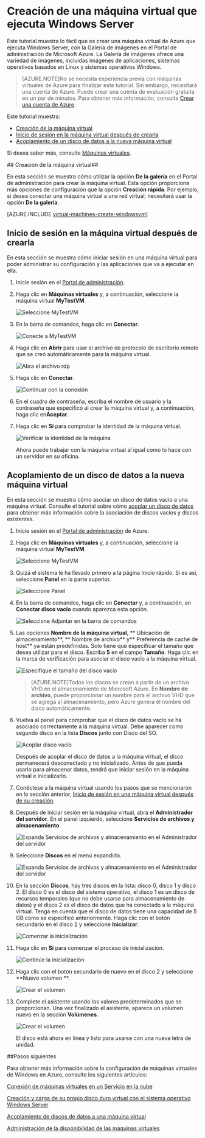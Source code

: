 
# Creación de una máquina virtual que ejecuta Windows Server #

Este tutorial muestra lo fácil que es crear una máquina virtual de Azure que ejecuta Windows Server, con la Galería de imágenes en el Portal de administración de Microsoft Azure. La Galería de imágenes ofrece una variedad de imágenes, incluidas imágenes de aplicaciones, sistemas operativos basados en Linux y sistemas operativos Windows.

> [AZURE.NOTE]No se necesita experiencia previa con máquinas virtuales de Azure para finalizar este tutorial. Sin embargo, necesitará una cuenta de Azure. Puede crear una cuenta de evaluación gratuita en un par de minutos. Para obtener más información, consulte [Crear una cuenta de Azure](http://www.windowsazure.com/develop/php/tutorials/create-a-windows-azure-account/).

Este tutorial muestra:

- [Creación de la máquina virtual](#createvirtualmachine)
- [Inicio de sesión en la máquina virtual después de crearla](#logon)
- [Acoplamiento de un disco de datos a la nueva máquina virtual](#attachdisk)

Si desea saber más, consulte [Máquinas virtuales](http://go.microsoft.com/fwlink/p/?LinkID=271224).


##<a id="createvirtualmachine"> </a>Creación de la máquina virtual##

En esta sección se muestra cómo utilizar la opción **De la galería** en el Portal de administración para crear la máquina virtual. Esta opción proporciona más opciones de configuración que la opción **Creación rápida**. Por ejemplo, si desea conectar una máquina virtual a una red virtual, necesitará usar la opción **De la galería**.

[AZURE.INCLUDE [virtual-machines-create-windowsvm](../includes/virtual-machines-create-windowsvm.md)]

## <a id="logon"> </a>Inicio de sesión en la máquina virtual después de crearla ##

En esta sección se muestra cómo iniciar sesión en una máquina virtual para poder administrar su configuración y las aplicaciones que va a ejecutar en ella.

1. Inicie sesión en el [Portal de administración](http://manage.windowsazure.com).

2. Haga clic en **Máquinas virtuales** y, a continuación, seleccione la máquina virtual **MyTestVM**.

	![Seleccione MyTestVM](./media/CreateVirtualMachineWindowsTutorial/selectvm.png)

3. En la barra de comandos, haga clic en **Conectar**.

	![Conecte a MyTestVM](./media/CreateVirtualMachineWindowsTutorial/commandbarconnect.png)
	
4. Haga clic en **Abrir** para usar el archivo de protocolo de escritorio remoto que se creó automáticamente para la máquina virtual.

	![Abra el archivo rdp](./media/CreateVirtualMachineWindowsTutorial/openrdp.png)
	
5. Haga clic en **Conectar**.

	![Continuar con la conexión](./media/CreateVirtualMachineWindowsTutorial/connectrdc.png)

6. En el cuadro de contraseña, escriba el nombre de usuario y la contraseña que especificó al crear la máquina virtual y, a continuación, haga clic en**Aceptar**.

7. Haga clic en **Sí** para comprobar la identidad de la máquina virtual.

	![Verificar la identidad de la máquina](./media/CreateVirtualMachineWindowsTutorial/certificate.png)

	Ahora puede trabajar con la máquina virtual al igual como lo hace con un servidor en su oficina.

## <a id="attachdisk"> </a>Acoplamiento de un disco de datos a la nueva máquina virtual ##

En esta sección se muestra cómo asociar un disco de datos vacío a una máquina virtual. Consulte el tutorial sobre cómo [acoplar un disco de datos](../articles/virtual-machines/storage-windows-attach-disk.md) para obtener más información sobre la asociación de discos vacíos y discos existentes.

1. Inicie sesión en el [Portal de administración](http://manage.windowsazure.com) de Azure.

2. Haga clic en **Máquinas virtuales** y, a continuación, seleccione la máquina virtual **MyTestVM**.

	![Seleccione MyTestVM](./media/CreateVirtualMachineWindowsTutorial/selectvm.png)
	
3. Quizá el sistema le ha llevado primero a la página Inicio rápido. Si es así, seleccione **Panel** en la parte superior.

	![Seleccione Panel](./media/CreateVirtualMachineWindowsTutorial/dashboard.png)

4. En la barra de comandos, haga clic en **Conectar** y, a continuación, en **Conectar disco vacío** cuando aparezca esta opción.

	![Seleccione Adjuntar en la barra de comandos](./media/CreateVirtualMachineWindowsTutorial/commandbarattach.png)

5. Las opciones **Nombre de la máquina virtual**, ** Ubicación de almacenamiento**, ** Nombre de archivo** y** Preferencia de caché de host** ya están predefinidas. Solo tiene que especificar el tamaño que desea utilizar para el disco. Escriba **5** en el campo **Tamaño**. Haga clic en la marca de verificación para asociar el disco vacío a la máquina virtual.

	![Especifique el tamaño del disco vacío](./media/CreateVirtualMachineWindowsTutorial/emptydisksize.png)
	
	>[AZURE.NOTE]Todos los discos se crean a partir de un archivo VHD en el almacenamiento de Microsoft Azure. En **Nombre de archivo**, puede proporcionar un nombre para el archivo VHD que se agrega al almacenamiento, pero Azure genera el nombre del disco automáticamente.

6. Vuelva al panel para comprobar que el disco de datos vacío se ha asociado correctamente a la máquina virtual. Debe aparecer como segundo disco en la lista **Discos** junto con Disco del SO.

	![Acoplar disco vacío](./media/CreateVirtualMachineWindowsTutorial/disklistwithdatadisk.png)

	Después de acoplar el disco de datos a la máquina virtual, el disco permanecerá desconectado y no inicializado. Antes de que pueda usarlo para almacenar datos, tendrá que iniciar sesión en la máquina virtual e inicializarlo.

7. Conéctese a la máquina virtual usando los pasos que se mencionaron en la sección anterior, [Inicio de sesión en una máquina virtual después de su creación](#logon).

8. Después de iniciar sesión en la máquina virtual, abra el **Administrador del servidor**. En el panel izquierdo, seleccione **Servicios de archivos y almacenamiento**.

	![Expanda Servicios de archivos y almacenamiento en el Administrador del servidor](./media/CreateVirtualMachineWindowsTutorial/fileandstorageservices.png)

9. Seleccione **Discos** en el menú expandido.

	![Expanda Servicios de archivos y almacenamiento en el Administrador del servidor](./media/CreateVirtualMachineWindowsTutorial/selectdisks.png)
	
10. En la sección **Discos**, hay tres discos en la lista: disco 0, disco 1 y disco 2. El disco 0 es el disco del sistema operativo, el disco 1 es un disco de recursos temporales (que no debe usarse para almacenamiento de datos) y el disco 2 es el disco de datos que ha conectado a la máquina virtual. Tenga en cuenta que el disco de datos tiene una capacidad de 5 GB como se especificó anteriormente. Haga clic con el botón secundario en el disco 2 y seleccione **Inicializar**.

	![Comenzar la inicialización](./media/CreateVirtualMachineWindowsTutorial/initializedisk.png)

11. Haga clic en **Sí** para comenzar el proceso de inicialización.

	![Continúe la inicialización](./media/CreateVirtualMachineWindowsTutorial/yesinitialize.png)

12. Haga clic con el botón secundario de nuevo en el disco 2 y seleccione **Nuevo volumen **.

	![Crear el volumen](./media/CreateVirtualMachineWindowsTutorial/initializediskvolume.png)

13. Complete el asistente usando los valores predeterminados que se proporcionan. Una vez finalizado el asistente, aparece un volumen nuevo en la sección **Volúmenes**.

	![Crear el volumen](./media/CreateVirtualMachineWindowsTutorial/newvolumecreated.png)

	El disco está ahora en línea y listo para usarse con una nueva letra de unidad.
	
##Pasos siguientes 

Para obtener más información sobre la configuración de máquinas virtuales de Windows en Azure, consulte los siguientes artículos:

[Conexión de máquinas virtuales en un Servicio en la nube](../articles/virtual-machines/cloud-services-connect-virtual-machine.md)

[Creación y carga de su propio disco duro virtual con el sistema operativo Windows Server](../articles/virtual-machines/virtual-machines-create-upload-vhd-windows-server.md)

[Acoplamiento de discos de datos a una máquina virtual](../articles/virtual-machines/storage-windows-attach-disk.md)

[Administración de la disponibilidad de las máquinas virtuales](../articles/manage-availability-virtual-machines.md)

[About virtual machines in Azure]: #virtualmachine
[How to create the virtual machine]: #custommachine
[How to log on to the virtual machine after you create it]: #logon
[How to attach a data disk to the new virtual machine]: #attachdisk
[How to set up communication with the virtual machine]: #endpoints

<!---HONumber=August15_HO6-->